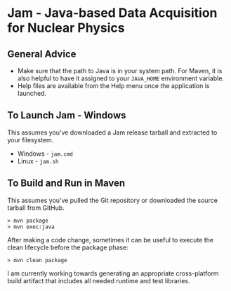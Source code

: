 Jam - Java-based Data Acquisition for Nuclear Physics
=====================================================

General Advice
--------------

* Make sure that the path to Java is in your system path. For Maven, it is also helpful
  to have it assigned to your `JAVA_HOME` environment variable.
* Help files are available from the Help menu once the application is
  launched.

To Launch Jam - Windows
-----------------------

This assumes you've downloaded a Jam release tarball and extracted to your filesystem.

* Windows - `jam.cmd`
* Linux - `jam.sh`


To Build and Run in Maven
-------------------------

This assumes you've pulled the Git repository or downloaded the source tarball from GitHub.

    > mvn package
    > mvn exec:java

After making a code change, sometimes it can be useful to execute the clean lifecycle before
the package phase:

    > mvn clean package

I am currently working towards generating an appropriate cross-platform build artifact that
includes all needed runtime and test libraries.
